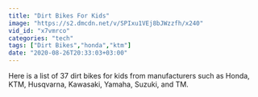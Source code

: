 ```yaml
---
title: "Dirt Bikes For Kids"
image: "https://s2.dmcdn.net/v/SPIxu1VEj8bJWzzfh/x240"
vid_id: "x7vmrco"
categories: "tech"
tags: ["Dirt Bikes","honda","ktm"]
date: "2020-08-26T20:33:03+03:00"
---
```

Here is a list of 37 dirt bikes for kids from manufacturers such as Honda, KTM, Husqvarna, Kawasaki, Yamaha, Suzuki, and TM.
